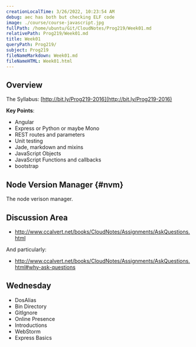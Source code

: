 ```yaml
---
creationLocalTime: 3/26/2022, 10:23:54 AM
debug: aec has both but checking ELF code
image: ./course/course-javascript.jpg
fullPath: /home/ubuntu/Git/CloudNotes/Prog219/Week01.md
relativePath: Prog219/Week01.md
title: Week01
queryPath: Prog219/
subject: Prog219
fileNameMarkdown: Week01.md
fileNameHTML: Week01.html
---
```



<!-- toc -->
<!-- tocstop -->

## Overview

The Syllabus: [http://bit.ly/Prog219-2016](http://bit.ly/Prog219-2016)

**Key Points**:

- Angular
- Express or Python or maybe Mono
- REST routes and parameters
- Unit testing
- Jade, markdown and mixins
- JavaScript Objects
- JavaScript Functions and callbacks
- bootstrap

## Node Version Manager {#nvm}

The node verison manager.

## Discussion Area

- <http://www.ccalvert.net/books/CloudNotes/Assignments/AskQuestions.html>

And particularly:

- <http://www.ccalvert.net/books/CloudNotes/Assignments/AskQuestions.html#why-ask-questions>

## Wednesday

- DosAlias
- Bin Directory
- GitIgnore
- Online Presence
- Introductions
- WebStorm
- Express Basics
